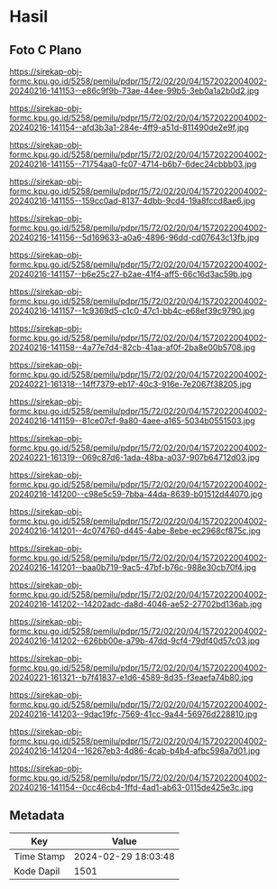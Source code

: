 # Hasil

## Foto C Plano

https://sirekap-obj-formc.kpu.go.id/5258/pemilu/pdpr/15/72/02/20/04/1572022004002-20240216-141153--e86c9f9b-73ae-44ee-99b5-3eb0a1a2b0d2.jpg

https://sirekap-obj-formc.kpu.go.id/5258/pemilu/pdpr/15/72/02/20/04/1572022004002-20240216-141154--afd3b3a1-284e-4ff9-a51d-811490de2e9f.jpg

https://sirekap-obj-formc.kpu.go.id/5258/pemilu/pdpr/15/72/02/20/04/1572022004002-20240216-141155--71754aa0-fc07-4714-b6b7-6dec24cbbb03.jpg

https://sirekap-obj-formc.kpu.go.id/5258/pemilu/pdpr/15/72/02/20/04/1572022004002-20240216-141155--159cc0ad-8137-4dbb-9cd4-19a8fccd8ae6.jpg

https://sirekap-obj-formc.kpu.go.id/5258/pemilu/pdpr/15/72/02/20/04/1572022004002-20240216-141156--5d169633-a0a6-4896-96dd-cd07643c13fb.jpg

https://sirekap-obj-formc.kpu.go.id/5258/pemilu/pdpr/15/72/02/20/04/1572022004002-20240216-141157--b6e25c27-b2ae-41f4-aff5-66c16d3ac59b.jpg

https://sirekap-obj-formc.kpu.go.id/5258/pemilu/pdpr/15/72/02/20/04/1572022004002-20240216-141157--1c9369d5-c1c0-47c1-bb4c-e68ef39c9790.jpg

https://sirekap-obj-formc.kpu.go.id/5258/pemilu/pdpr/15/72/02/20/04/1572022004002-20240216-141158--4a77e7d4-82cb-41aa-af0f-2ba8e00b5708.jpg

https://sirekap-obj-formc.kpu.go.id/5258/pemilu/pdpr/15/72/02/20/04/1572022004002-20240221-161318--14ff7379-eb17-40c3-916e-7e2067f38205.jpg

https://sirekap-obj-formc.kpu.go.id/5258/pemilu/pdpr/15/72/02/20/04/1572022004002-20240216-141159--81ce07cf-9a80-4aee-a165-5034b0551503.jpg

https://sirekap-obj-formc.kpu.go.id/5258/pemilu/pdpr/15/72/02/20/04/1572022004002-20240221-161319--069c87d6-1ada-48ba-a037-907b64712d03.jpg

https://sirekap-obj-formc.kpu.go.id/5258/pemilu/pdpr/15/72/02/20/04/1572022004002-20240216-141200--c98e5c59-7bba-44da-8639-b01512d44070.jpg

https://sirekap-obj-formc.kpu.go.id/5258/pemilu/pdpr/15/72/02/20/04/1572022004002-20240216-141201--4c074760-d445-4abe-8ebe-ec2968cf875c.jpg

https://sirekap-obj-formc.kpu.go.id/5258/pemilu/pdpr/15/72/02/20/04/1572022004002-20240216-141201--baa0b719-9ac5-47bf-b76c-988e30cb70f4.jpg

https://sirekap-obj-formc.kpu.go.id/5258/pemilu/pdpr/15/72/02/20/04/1572022004002-20240216-141202--14202adc-da8d-4046-ae52-27702bd136ab.jpg

https://sirekap-obj-formc.kpu.go.id/5258/pemilu/pdpr/15/72/02/20/04/1572022004002-20240216-141202--626bb00e-a79b-47dd-9cf4-79df40d57c03.jpg

https://sirekap-obj-formc.kpu.go.id/5258/pemilu/pdpr/15/72/02/20/04/1572022004002-20240221-161321--b7f41837-e1d6-4589-8d35-f3eaefa74b80.jpg

https://sirekap-obj-formc.kpu.go.id/5258/pemilu/pdpr/15/72/02/20/04/1572022004002-20240216-141203--9dac19fc-7569-41cc-9a44-56976d228810.jpg

https://sirekap-obj-formc.kpu.go.id/5258/pemilu/pdpr/15/72/02/20/04/1572022004002-20240216-141204--16267eb3-4d86-4cab-b4b4-afbc598a7d01.jpg

https://sirekap-obj-formc.kpu.go.id/5258/pemilu/pdpr/15/72/02/20/04/1572022004002-20240216-141154--0cc46cb4-1ffd-4ad1-ab63-0115de425e3c.jpg


## Metadata

| Key        | Value               |
| ---------- | ------------------- |
| Time Stamp | 2024-02-29 18:03:48 |
| Kode Dapil | 1501                |



